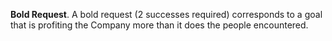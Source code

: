 **Bold Request**. A bold request (2 successes required) corresponds to a goal that is profiting the Company more than it does the people encountered.